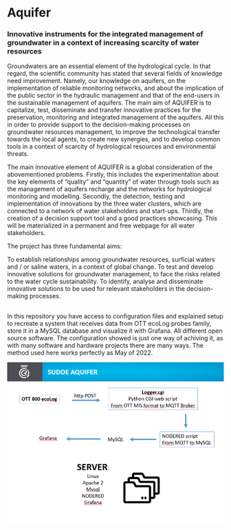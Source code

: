 <h1>Aquifer</h1>
<h3>Innovative instruments for the integrated management of groundwater in a context of increasing scarcity of water resources</h3>

Groundwaters are an essential element of the hydrological cycle. In that regard, the scientific community has stated that several fields of knowledge need improvement. Namely, our knowledge on aquifers, on the implementation of reliable monitoring networks, and about the implication of the public sector in the hydraulic management and that of the end-users in the sustainable management of aquifers. The main aim of AQUIFER is to capitalize, test, disseminate and transfer innovative practices for the preservation, monitoring and integrated management of the aquifers. All this in order to provide support to the decision-making processes on groundwater resources management, to improve the technological transfer towards the local agents, to create new synergies, and to develop common tools in a context of scarcity of hydrological resources and environmental threats.

The main innovative element of AQUIFER is a global consideration of the abovementioned problems. Firstly, this includes the experimentation about the key elements of “quality” and “quantity” of water through tools such as the management of aquifers recharge and the networks for hydrological monitoring and modelling. Secondly, the detection, testing and implementation of innovations by the three water clusters, which are connected to a network of water stakeholders and start-ups. Thirdly, the creation of a decision support tool and a good practices showcasing. This will be materialized in a permanent and free webpage for all water stakeholders.

The project has three fundamental aims:

To establish relationships among groundwater resources, surficial waters and / or saline waters, in a context of global change.
To test and develop innovative solutions for groundwater management, to face the risks related to the water cycle sustainability.
To identify, analyse and disseminate innovative solutions to be used for relevant stakeholders in the decision-making processes.
 
 <h2></h2>
 
 In this repository you have access to configuration files and explained setup to recreate a system that receives data from OTT ecoLog probes family,
 store it in a MySQL database and visualize it with Grafana. All different open source software. The configuration showed is just one way
 of achiving it, as with many software and hardware projects there are many ways. The method used here works perfectly as May of 2022.
 
 <img src="https://github.com/C-R-C-C/Sudoe_AQUIFER/blob/c07b741be2d2685c0466f9e38c8451c479a72d8e/Esquema.png">
 
 
 
 
 
 
 
